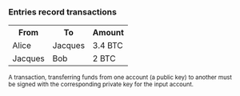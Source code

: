 ### Entries record transactions
<table class="fragment">
	<tr>
		<th>
			From
		</th>
		<th>
			To
		</th>
		<th>
			Amount
		</th>
	</tr>
	<tr>
		<td>
			Alice
		</td>
		<td>
			Jacques
		</td>
		<td>
			3.4 BTC
		</td>
	</tr>
	<tr>
		<td>
			Jacques
		</td>
		<td>
			Bob
		</td>
		<td>
			2 BTC
		</td>
	</tr>
</table>

<small class="fragment">A transaction, transferring funds from one account (a public key) to another must<br>be signed with the corresponding private key for the input account.</small>